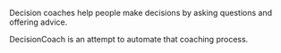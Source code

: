 Decision coaches help people make decisions by asking questions and offering advice.

DecisionCoach is an attempt to automate that coaching process.
